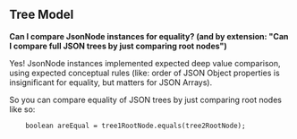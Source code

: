 ## Tree Model

**Can I compare JsonNode instances for equality? (and by extension: "Can I compare full JSON trees by just comparing root nodes")**

Yes! JsonNode instances implemented expected deep value comparison, using expected conceptual rules (like: order of JSON Object properties is insignificant for equality, but matters for JSON Arrays).

So you can compare equality of JSON trees by just comparing root nodes like so:
```
    boolean areEqual = tree1RootNode.equals(tree2RootNode);
```


